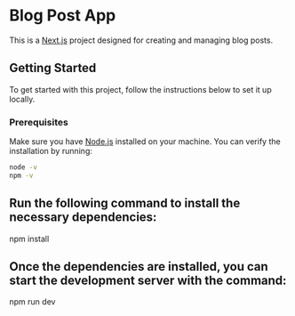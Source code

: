 # Blog Post App

This is a [Next.js](https://nextjs.org) project designed for creating and managing blog posts.

## Getting Started

To get started with this project, follow the instructions below to set it up locally.

### Prerequisites

Make sure you have [Node.js](https://nodejs.org) installed on your machine. You can verify the installation by running:

```bash
node -v
npm -v

```

## Run the following command to install the necessary dependencies:

npm install

## Once the dependencies are installed, you can start the development server with the command:

npm run dev

